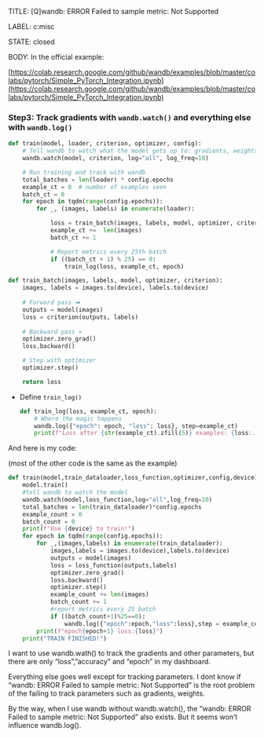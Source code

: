 TITLE:
[Q]wandb: ERROR Failed to sample metric: Not Supported

LABEL:
c:misc

STATE:
closed

BODY:
In the official example:

[https://colab.research.google.com/github/wandb/examples/blob/master/colabs/pytorch/Simple_PyTorch_Integration.ipynb](https://colab.research.google.com/github/wandb/examples/blob/master/colabs/pytorch/Simple_PyTorch_Integration.ipynb)

### Step3: Track gradients with `wandb.watch()` and everything else with `wandb.log()`

```python
def train(model, loader, criterion, optimizer, config):
    # Tell wandb to watch what the model gets up to: gradients, weights, and more!
    wandb.watch(model, criterion, log="all", log_freq=10)

    # Run training and track with wandb
    total_batches = len(loader) * config.epochs
    example_ct = 0  # number of examples seen
    batch_ct = 0
    for epoch in tqdm(range(config.epochs)):
        for _, (images, labels) in enumerate(loader):

            loss = train_batch(images, labels, model, optimizer, criterion)
            example_ct +=  len(images)
            batch_ct += 1

            # Report metrics every 25th batch
            if ((batch_ct + 1) % 25) == 0:
                train_log(loss, example_ct, epoch)

def train_batch(images, labels, model, optimizer, criterion):
    images, labels = images.to(device), labels.to(device)
    
    # Forward pass ➡
    outputs = model(images)
    loss = criterion(outputs, labels)
    
    # Backward pass ⬅
    optimizer.zero_grad()
    loss.backward()

    # Step with optimizer
    optimizer.step()

    return loss
```

- Define `train_log()`
    
    ```python
    def train_log(loss, example_ct, epoch):
        # Where the magic happens
        wandb.log({"epoch": epoch, "loss": loss}, step=example_ct)
        print(f"Loss after {str(example_ct).zfill(5)} examples: {loss:.3f}")
    ```
    

And here is my code: 

(most of the other code is the same as the example)

```python
def train(model,train_dataloader,loss_function,optimizer,config,device):
    model.train()
    #tell wandb to watch the model
    wandb.watch(model,loss_function,log="all",log_freq=10)
    total_batches = len(train_dataloader)*config.epochs
    example_count = 0
    batch_count = 0
    print(f"Use {device} to train!")
    for epoch in tqdm(range(config.epochs)):
        for _,(images,labels) in enumerate(train_dataloader):
            images,labels = images.to(device),labels.to(device)
            outputs = model(images)
            loss = loss_function(outputs,labels)
            optimizer.zero_grad()
            loss.backward()
            optimizer.step()
            example_count += len(images)
            batch_count += 1
            #report metrics every 25 batch
            if ((batch_count+1)%25==0):
                wandb.log({"epoch":epoch,"loss":loss},step = example_count)
        print(f"epoch{epoch+1} loss:{loss}")
    print("TRAIN FINISHED!")
```

I want to use wandb.wath() to track the gradients and other parameters, but there are only “loss”,”accuracy” and “epoch” in my dashboard.

Everything else goes well except for tracking parameters. I dont know if “wandb: ERROR Failed to sample metric: Not Supported” is the root problem of the failing to track parameters such as gradients, weights.

By the way, when I use wandb without wandb.watch(), the “wandb: ERROR Failed to sample metric: Not Supported” also exists. But it seems won’t influence wandb.log().

